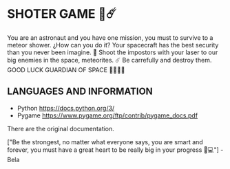 # SHOTER GAME 🚀☄️

You are an astronaut and you have one mission, you must to survive to a meteor shower. 
¿How can you do it? 
Your spacecraft has the best security than you never been imagine. 🚀
Shoot the impostors with your laser to our big enemies in the space, meteorites. ☄️
Be carrefully and destroy them. GOOD LUCK GUARDIAN OF SPACE 👩🏼‍🚀✨


## LANGUAGES AND INFORMATION

- Python https://docs.python.org/3/
- Pygame https://www.pygame.org/ftp/contrib/pygame_docs.pdf

There are the original documentation.


["Be the strongest, no matter what everyone says, you are smart and forever, you must have a great heart to be really big in your progress 💙💻"] - Bela

